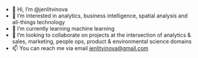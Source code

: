 - 👋 Hi, I’m @jenlitvinova
- 👀 I’m interested in analytics, business intelligence, spatial analysis and all-things technology
- 🌱 I’m currently learning machine learning
- 💞️ I’m looking to collaborate on projects at the intersection of analytics & sales, marketing, people ops, product & environmental science domains
- 📫 You can reach me via email jenlitvinova@gmail.com

<!---
jenlitvinova/jenlitvinova is a ✨ special ✨ repository because its `README.md` (this file) appears on your GitHub profile.
You can click the Preview link to take a look at your changes.
--->
